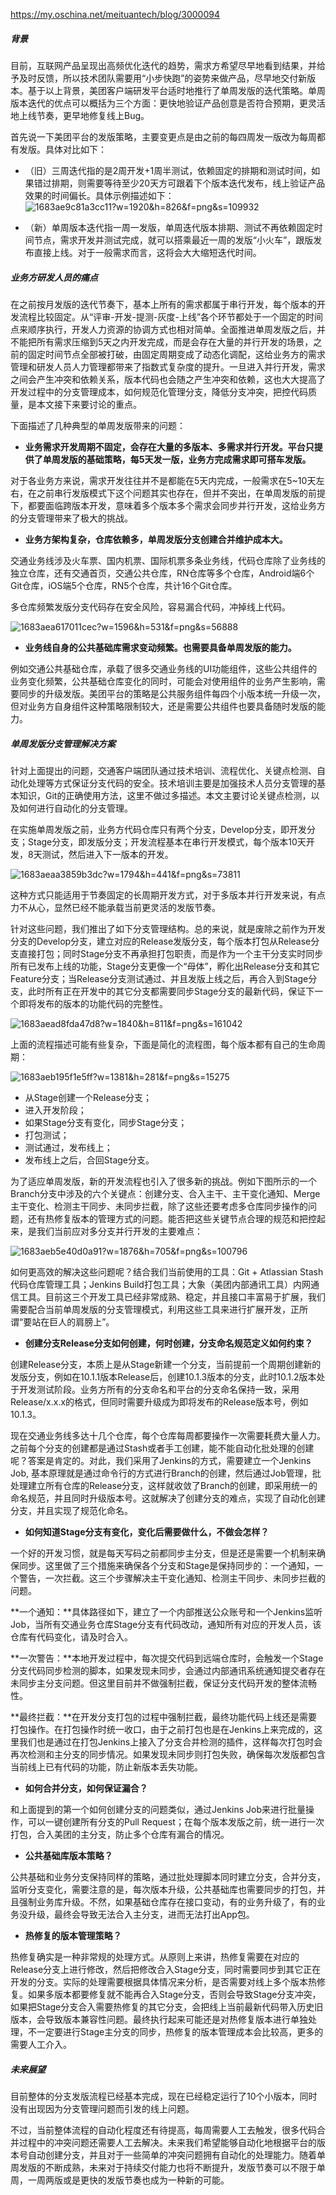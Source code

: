 https://my.oschina.net/meituantech/blog/3000094  

##### 背景  

目前，互联网产品呈现出高频优化迭代的趋势，需求方希望尽早地看到结果，并给予及时反馈，所以技术团队需要用“小步快跑”的姿势来做产品，尽早地交付新版本。基于以上背景，美团客户端研发平台适时地推行了单周发版的迭代策略。单周版本迭代的优点可以概括为三个方面：更快地验证产品创意是否符合预期，更灵活地上线节奏，更早地修复线上Bug。  

首先说一下美团平台的发版策略，主要变更点是由之前的每四周发一版改为每周都有发版。具体对比如下：  

* （旧）三周迭代指的是2周开发+1周半测试，依赖固定的排期和测试时间，如果错过排期，则需要等待至少20天方可跟着下个版本迭代发布，线上验证产品效果的时间偏长。具体示例描述如下：  
    ![1683ae9c81a3cc11?w=1920&h=826&f=png&s=109932](_v_images/20190423192459177_6815.png)  
 
* （新）单周版本迭代指一周一发版，单周迭代版本排期、测试不再依赖固定时间节点，需求开发并测试完成，就可以搭乘最近一周的发版“小火车”，跟版发布直接上线。对于一般需求而言，这将会大大缩短迭代时间。  

##### 业务方研发人员的痛点  

在之前按月发版的迭代节奏下，基本上所有的需求都属于串行开发，每个版本的开发流程比较固定。从“评审-开发-提测-灰度-上线”各个环节都处于一个固定的时间点来顺序执行，开发人力资源的协调方式也相对简单。全面推进单周发版之后，并不能把所有需求压缩到5天之内开发完成，而是会存在大量的并行开发的场景，之前的固定时间节点全部被打破，由固定周期变成了动态化调配，这给业务方的需求管理和研发人员人力管理都带来了指数式复杂度的提升。一旦进入并行开发，需求之间会产生冲突和依赖关系，版本代码也会随之产生冲突和依赖，这也大大提高了开发过程中的分支管理成本，如何规范化管理分支，降低分支冲突，把控代码质量，是本文接下来要讨论的重点。  

下面描述了几种典型的单周发版带来的问题：  

* **业务需求开发周期不固定，会存在大量的多版本、多需求并行开发。平台只提供了单周发版的基础策略，每5天发一版，业务方完成需求即可搭车发版。**  

对于各业务方来说，需求开发往往并不是都能在5天内完成，一般需求在5~10天左右，在之前串行发版模式下这个问题其实也存在，但并不突出，在单周发版的前提下，都要面临跨版本开发，意味着多个版本多个需求会同步并行开发，这给业务方的分支管理带来了极大的挑战。  

* **业务方架构复杂，仓库依赖多，单周发版分支创建合并维护成本大。**  

交通业务线涉及火车票、国内机票、国际机票多条业务线，代码仓库除了业务线的独立仓库，还有交通首页，交通公共仓库，RN仓库等多个仓库，Android端6个Git仓库，iOS端5个仓库，RN5个仓库，共计16个Git仓库。  

多仓库频繁发版分支代码存在安全风险，容易漏合代码，冲掉线上代码。  

![1683aea617011cec?w=1596&h=531&f=png&s=56888](_v_images/20190423192623575_21898.png)  

* **业务线自身的公共基础库需求变动频繁。也需要具备单周发版的能力。**  

例如交通公共基础仓库，承载了很多交通业务线的UI功能组件，这些公共组件的业务变化频繁，公共基础仓库变化的同时，可能会对使用组件的业务产生影响，需要同步的升级发版。美团平台的策略是公共服务组件每四个小版本统一升级一次，但对业务方自身组件这种策略限制较大，还是需要公共组件也要具备随时发版的能力。  

##### 单周发版分支管理解决方案  

针对上面提出的问题，交通客户端团队通过技术培训、流程优化、关键点检测、自动化处理等方式保证分支代码的安全。技术培训主要是加强技术人员分支管理的基本知识，Git的正确使用方法，这里不做过多描述。本文主要讨论关键点检测，以及如何进行自动化的分支管理。  

在实施单周发版之前，业务方代码仓库只有两个分支，Develop分支，即开发分支；Stage分支，即发版分支；开发流程基本在串行开发模式，每个版本10天开发，8天测试，然后进入下一版本的开发。  

![1683aeaa3859b3dc?w=1794&h=441&f=png&s=73811](_v_images/20190423192707957_22579.png)  

这种方式只能适用于节奏固定的长周期开发方式，对于多版本并行开发来说，有点力不从心，显然已经不能承载当前更灵活的发版节奏。  

针对这些问题，我们推出了如下分支管理结构。总的来说，就是废除之前作为开发分支的Develop分支，建立对应的Release发版分支，每个版本打包从Release分支直接打包；同时Stage分支不再承担打包职责，而是作为一个主干分支实时同步所有已发布上线的功能，Stage分支更像一个“母体”，孵化出Release分支和其它Feature分支；当Release分支测试通过、并且发版上线之后，再合入到Stage分支，此时所有正在开发中的其它分支都需要同步Stage分支的最新代码，保证下一个即将发布的版本的功能代码的完整性。  

![1683aead8fda47d8?w=1840&h=811&f=png&s=161042](_v_images/20190423192724260_30761.png)  

上面的流程描述可能有些复杂，下面是简化的流程图，每个版本都有自己的生命周期：  

![1683aeb195f1e5ff?w=1381&h=281&f=png&s=15275](_v_images/20190423192736918_6633.png)  


* 从Stage创建一个Release分支；
* 进入开发阶段；
* 如果Stage分支有变化，同步Stage分支；
* 打包测试；
* 测试通过，发布线上；
* 发布线上之后，合回Stage分支。  

为了适应单周发版，新的开发流程也引入了很多新的挑战。例如下图所示的一个Branch分支中涉及的六个关键点：创建分支、合入主干、主干变化通知、Merge主干变化、检测主干同步、未同步拦截，除了这些还要考虑多仓库同步操作的问题，还有热修复版本的管理方式的问题。能否把这些关键节点合理的规范和把控起来，是我们当前应对多分支并行开发的主要难点：  

![1683aeb5e40d0a91?w=1876&h=705&f=png&s=100796](_v_images/20190423192824531_885.png)  

如何更高效的解决这些问题呢？结合我们当前使用的工具：Git + Atlassian Stash 代码仓库管理工具；Jenkins Build打包工具；大象（美团内部通讯工具）内网通信工具。目前这三个开发工具已经非常成熟、稳定，并且接口丰富易于扩展，我们需要配合当前单周发版的分支管理模式，利用这些工具来进行扩展开发，正所谓“要站在巨人的肩膀上”。  

* **创建分支Release分支如何创建，何时创建，分支命名规范定义如何约束？**  

创建Release分支，本质上是从Stage新建一个分支，当前提前一个周期创建新的发版分支，例如在10.1.1版本Release后，创建10.1.3版本的分支，此时10.1.2版本处于开发测试阶段。业务方所有的分支命名和平台的分支命名保持一致，采用Release/x.x.x的格式，但同时需要升级成为即将发布的Release版本号，例如10.1.3。  

现在交通业务线多达十几个仓库，每个仓库每周都要操作一次需要耗费大量人力。之前每个分支的创建都是通过Stash或者手工创建，能不能自动化批处理的创建呢？答案是肯定的。对此，我们采用了Jenkins的方式，需要建立一个Jenkins Job, 基本原理就是通过命令行的方式进行Branch的创建，然后通过Job管理，批处理建立所有仓库的Release分支，这样就收敛了Branch的创建，即采用统一的命名规范，并且同时升级版本号。这就解决了创建分支的难点，实现了自动化创建分支，并且实现了规范化命名。  

* **如何知道Stage分支有变化，变化后需要做什么，不做会怎样？**  

一个好的开发习惯，就是每天写码之前都同步主分支，但是还是需要一个机制来确保同步。这里做了三个措施来确保各个分支和Stage是保持同步的：一个通知，一个警告，一次拦截。这三个步骤解决主干变化通知、检测主干同步、未同步拦截的问题。  

**一个通知：**具体路径如下，建立了一个内部推送公众账号和一个Jenkins监听Job，当所有交通业务仓库Stage分支有代码改动，通知所有对应的开发人员，该仓库有代码变化，请及时合入。  

**一次警告：**本地开发过程中，每次提交代码到远端仓库时，会触发一个Stage分支代码同步检测的脚本，如果发现未同步，会通过内部通讯系统通知提交者存在未同步主分支问题。但这里目前并不做强制拦截，保证分支代码开发的整体流畅性。  

**最终拦截：**在开发分支打包的过程中强制拦截，最终功能代码上线还是需要打包操作。在打包操作时统一收口，由于之前打包也是在Jenkins上来完成的，这里我们也是通过在打包Jenkins上接入了分支合并检测的插件，这样每次打包时会再次检测和主分支的同步情况。如果发现未同步则打包失败，确保每次发版都包含当前线上已有代码的功能，防止新版本丢失功能。  

* **如何合并分支，如何保证漏合？**  

和上面提到的第一个如何创建分支的问题类似，通过Jenkins Job来进行批量操作，可以一键创建所有分支的Pull Request；在每个版本发版之前，统一进行一次打包，合入美团的主分支，防止多个仓库有漏合的情况。

* **公共基础库版本策略？**  
  
公共基础和业务分支保持同样的策略，通过批处理脚本同时建立分支，合并分支，监听分支变化，需要注意的是，每次版本升级，公共基础库也需要同步的打包，并且强制业务库升级。不然，如果基础仓库存在接口变动，有的业务升级了，有的业务没升级，最终会导致无法合入主分支，进而无法打出App包。  

* **热修复的版本管理策略？**  

热修复确实是一种非常规的处理方式。从原则上来讲，热修复需要在对应的Release分支上进行修改，然后把修改合入Stage分支，同时需要同步到其它正在开发的分支。实际的处理需要根据具体情况来分析，是否需要对线上多个版本热修复。如果多版本都要修复就不能再合入Stage分支，否则会导致Stage分支冲突，如果把Stage分支合入需要热修复的其它分支，会把线上当前最新代码带入历史旧版本，会导致版本兼容性问题。最终执行起来可能还是对热修复版本进行单独处理，不一定要进行Stage主分支的同步，热修复的版本管理成本会比较高，更多的需要人工介入。  

##### 未来展望  

目前整体的分支发版流程已经基本完成，现在已经稳定运行了10个小版本，同时没有出现因为分支管理问题而引发的线上问题。  

不过，当前整体流程的自动化程度还有待提高，每周需要人工去触发，很多代码合并过程中的冲突问题还需要人工去解决。未来我们希望能够自动化地根据平台的版本号自动创建分支，并且对于一些简单的冲突问题拥有自动化的处理能力。随着单周发版的不断成熟，未来对于持续交付能力也将不断提升，发版节奏可以不限于单周，一周两版或是更快的发版节奏也成为一种新的可能。  
